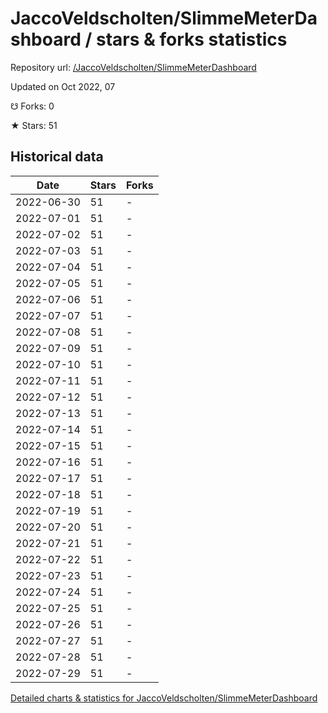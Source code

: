 # JaccoVeldscholten/SlimmeMeterDashboard / stars & forks statistics

Repository url: [/JaccoVeldscholten/SlimmeMeterDashboard](https://github.com/JaccoVeldscholten/SlimmeMeterDashboard)

Updated on Oct 2022, 07

☋ Forks: 0

★ Stars: 51

## Historical data
| Date | Stars | Forks |
|------|-------|-------|
| 2022-06-30 | 51 | - | 
| 2022-07-01 | 51 | - | 
| 2022-07-02 | 51 | - | 
| 2022-07-03 | 51 | - | 
| 2022-07-04 | 51 | - | 
| 2022-07-05 | 51 | - | 
| 2022-07-06 | 51 | - | 
| 2022-07-07 | 51 | - | 
| 2022-07-08 | 51 | - | 
| 2022-07-09 | 51 | - | 
| 2022-07-10 | 51 | - | 
| 2022-07-11 | 51 | - | 
| 2022-07-12 | 51 | - | 
| 2022-07-13 | 51 | - | 
| 2022-07-14 | 51 | - | 
| 2022-07-15 | 51 | - | 
| 2022-07-16 | 51 | - | 
| 2022-07-17 | 51 | - | 
| 2022-07-18 | 51 | - | 
| 2022-07-19 | 51 | - | 
| 2022-07-20 | 51 | - | 
| 2022-07-21 | 51 | - | 
| 2022-07-22 | 51 | - | 
| 2022-07-23 | 51 | - | 
| 2022-07-24 | 51 | - | 
| 2022-07-25 | 51 | - | 
| 2022-07-26 | 51 | - | 
| 2022-07-27 | 51 | - | 
| 2022-07-28 | 51 | - | 
| 2022-07-29 | 51 | - | 


[Detailed charts & statistics for JaccoVeldscholten/SlimmeMeterDashboard](https://reviewgithub.com/rep/JaccoVeldscholten/SlimmeMeterDashboard)

